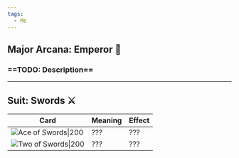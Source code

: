 ```yaml
---
tags:
  - Me
---
```

## Major Arcana: Emperor 👑
### ==TODO: Description==
***
## Suit: Swords ⚔️
| Card                                                                                    | Meaning | Effect |
| --------------------------------------------------------------------------------------- | ------- | ------ |
| ![Ace of Swords\|200](https://upload.wikimedia.org/wikipedia/commons/1/1a/Swords01.jpg) | ???     | ???    |
| ![Two of Swords\|200](https://upload.wikimedia.org/wikipedia/commons/9/9e/Swords02.jpg) | ???     | ???    |

